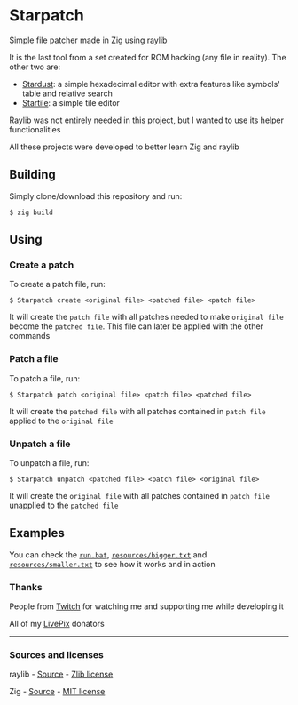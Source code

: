 # Starpatch

Simple file patcher made in [Zig](https://ziglang.org/) using [raylib](https://raylib.com)

It is the last tool from a set created for ROM hacking (any file in reality). The other two are:

- [Stardust](https://github.com/SultansOfCode/Stardust): a simple hexadecimal editor with extra features like symbols' table and relative search
- [Startile](https://github.com/SultansOfCode/Startile): a simple tile editor

Raylib was not entirely needed in this project, but I wanted to use its helper functionalities

All these projects were developed to better learn Zig and raylib

## Building

Simply clone/download this repository and run:

```
$ zig build
```

## Using

### Create a patch

To create a patch file, run:

```
$ Starpatch create <original file> <patched file> <patch file>
```

It will create the `patch file` with all patches needed to make `original file` become the `patched file`. This file can later be applied with the other commands

### Patch a file

To patch a file, run:

```
$ Starpatch patch <original file> <patch file> <patched file>
```

It will create the `patched file` with all patches contained in `patch file` applied to the `original file`

### Unpatch a file

To unpatch a file, run:

```
$ Starpatch unpatch <patched file> <patch file> <original file>
```

It will create the `original file` with all patches contained in `patch file` unapplied to the `patched file`

## Examples

You can check the [`run.bat`](https://github.com/SultansOfCode/Starpatch/blob/main/run.bat), [`resources/bigger.txt`](https://github.com/SultansOfCode/Starpatch/blob/main/resources/bigger.txt) and [`resources/smaller.txt`](https://github.com/SultansOfCode/Starpatch/blob/main/resources/smaller.txt) to see how it works and in action

### Thanks

People from [Twitch](https://twitch.tv/SultansOfCode) for watching me and supporting me while developing it

All of my [LivePix](https://livepix.gg/sultansofcode) donators

---

### Sources and licenses

raylib - [Source](https://github.com/raysan5/raylib) - [Zlib license](https://github.com/raysan5/raylib?tab=Zlib-1-ov-file)

Zig - [Source](https://github.com/ziglang/zig) - [MIT license](https://github.com/ziglang/zig?tab=MIT-1-ov-file)
